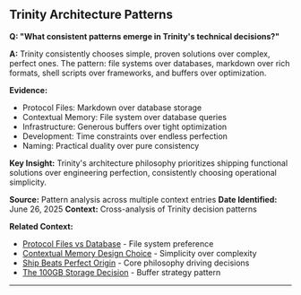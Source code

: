 ## Trinity Architecture Patterns

**Q: "What consistent patterns emerge in Trinity's technical decisions?"**

**A:** Trinity consistently chooses simple, proven solutions over complex, perfect ones. The pattern: file systems over databases, markdown over rich formats, shell scripts over frameworks, and buffers over optimization.

**Evidence:**
- Protocol Files: Markdown over database storage
- Contextual Memory: File system over database queries  
- Infrastructure: Generous buffers over tight optimization
- Development: Time constraints over endless perfection
- Naming: Practical duality over pure consistency

**Key Insight:** Trinity's architecture philosophy prioritizes shipping functional solutions over engineering perfection, consistently choosing operational simplicity.

**Source:** Pattern analysis across multiple context entries
**Date Identified:** June 26, 2025
**Context:** Cross-analysis of Trinity decision patterns

**Related Context:**
- [Protocol Files vs Database](../technical/protocol-files-choice.md) - File system preference
- [Contextual Memory Design Choice](../technical/contextual-memory-design-choice.md) - Simplicity over complexity
- [Ship Beats Perfect Origin](ship-beats-perfect.md) - Core philosophy driving decisions
- [The 100GB Storage Decision](../operational/storage-100gb-decision.md) - Buffer strategy pattern

---